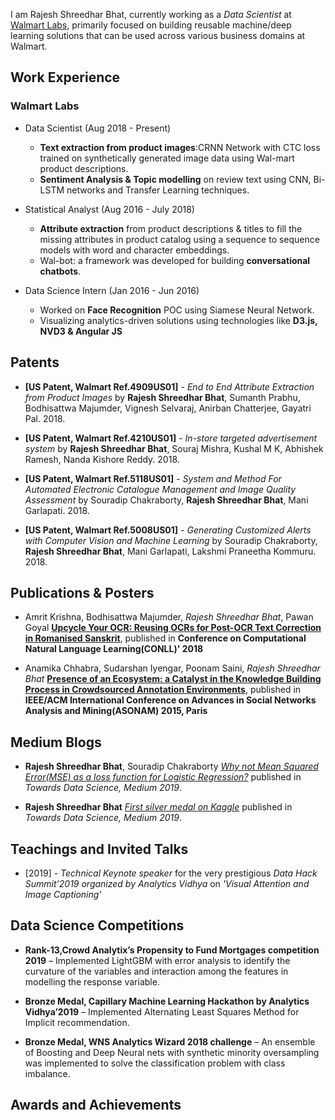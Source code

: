 I am Rajesh Shreedhar Bhat, currently working as a *Data Scientist* at [Walmart Labs](https://www.walmartlabs.com/), primarily focused on building reusable machine/deep learning solutions that can be used across various business domains at Walmart.

## Work Experience
### Walmart Labs
* Data Scientist (Aug 2018 - Present)
    * **Text extraction from product images**:CRNN Network with CTC loss trained on synthetically generated image data using Wal-mart product descriptions.
    * **Sentiment Analysis & Topic modelling** on review text using CNN, Bi-LSTM networks and Transfer Learning techniques.

* Statistical Analyst (Aug 2016 - July 2018)
    * **Attribute extraction** from product descriptions & titles to fill the missing attributes in product catalog using a sequence to sequence models with word and character embeddings.
    * Wal-bot: a framework was developed for building **conversational chatbots**.

* Data Science Intern (Jan 2016 - Jun 2016)
    * Worked on **Face Recognition** POC using Siamese Neural Network.
    * Visualizing analytics-driven solutions using technologies like **D3.js, NVD3 & Angular JS**

## Patents
* **[US Patent, Walmart Ref.4909US01]** - *End to End Attribute Extraction from Product Images* by **Rajesh Shreedhar Bhat**, Sumanth Prabhu, Bodhisattwa Majumder, Vignesh Selvaraj, Anirban Chatterjee, Gayatri Pal. 2018.

* **[US Patent, Walmart Ref.4210US01]** - *In-store targeted advertisement system* by **Rajesh Shreedhar Bhat**, Souraj Mishra, Kushal M K, Abhishek Ramesh, Nanda Kishore Reddy. 2018.

* **[US Patent, Walmart Ref.5118US01]** - *System and Method For Automated Electronic Catalogue Management and Image Quality Assessment* by Souradip Chakraborty, **Rajesh Shreedhar Bhat**, Mani Garlapati. 2018.

* **[US Patent, Walmart Ref.5008US01]** - *Generating Customized Alerts with Computer Vision and Machine Learning* by Souradip Chakraborty, **Rajesh Shreedhar Bhat**, Mani Garlapati, Lakshmi Praneetha Kommuru. 2018.


## Publications & Posters
* Amrit Krishna, Bodhisattwa Majumder, *Rajesh Shreedhar Bhat*, Pawan Goyal [**Upcycle Your OCR: Reusing OCRs for Post-OCR Text Correction in Romanised Sanskrit**](http://aclweb.org/anthology/K18-1034), published in **Conference on Computational Natural Language Learning(CONLL)' 2018**

* Anamika Chhabra, Sudarshan Iyengar, Poonam Saini, *Rajesh Shreedhar Bhat* [**Presence of an Ecosystem: a Catalyst in the Knowledge Building Process in Crowdsourced Annotation Environments**](http://dl.acm.org/citation.cfm?id=2809410), published in **IEEE/ACM International Conference on Advances in Social Networks Analysis and Mining(ASONAM) 2015, Paris**


## Medium Blogs
* **Rajesh Shreedhar Bhat**, Souradip Chakraborty [*Why not Mean Squared Error(MSE) as a loss function for Logistic Regression?*](https://towardsdatascience.com/why-not-mse-as-a-loss-function-for-logistic-regression-589816b5e03c) published in *Towards Data Science, Medium 2019*.

* **Rajesh Shreedhar Bhat** [*First silver medal on Kaggle*](https://towardsdatascience.com/first-silver-medal-on-kaggle-d41819182ec9) published in *Towards Data Science, Medium 2019*.


## Teachings and Invited Talks
* [2019] - *Technical Keynote speaker* for the very prestigious *Data Hack Summit’2019 organized by Analytics Vidhya* on *'Visual Attention and Image Captioning'*


## Data Science Competitions
* **Rank-13,Crowd Analytix’s Propensity to Fund Mortgages competition 2019** – Implemented LightGBM with error
analysis to identify the curvature of the variables and interaction among the features in modelling the response variable.

* **Bronze Medal, Capillary Machine Learning Hackathon by Analytics Vidhya’2019** – Implemented Alternating Least Squares Method for Implicit recommendation.

* **Bronze Medal, WNS Analytics Wizard 2018 challenge** – An ensemble of Boosting and Deep Neural nets with synthetic minority oversampling was implemented to solve the classification problem with class imbalance.


## Awards and Achievements